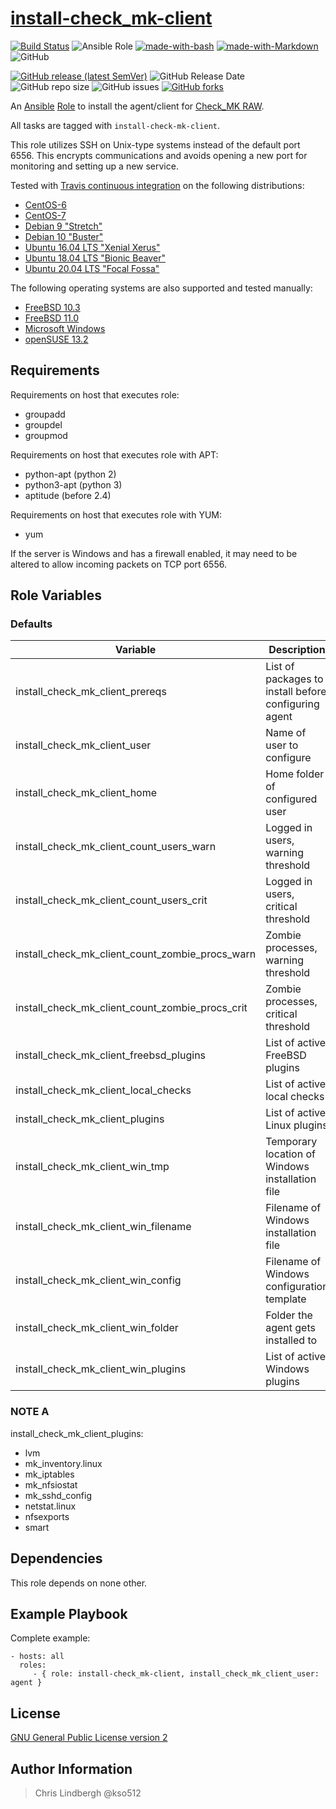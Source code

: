 # [install-check_mk-client](https://galaxy.ansible.com/kso512/install-check_mk-client/)

[![Build Status](https://travis-ci.org/kso512/install-check_mk-client.svg?branch=master)](https://travis-ci.org/kso512/install-check_mk-client) ![Ansible Role](https://img.shields.io/ansible/role/d/16931) [![made-with-bash](https://img.shields.io/badge/Made%20with-Bash-1f425f.svg)](https://www.gnu.org/software/bash/) [![made-with-Markdown](https://img.shields.io/badge/Made%20with-Markdown-1f425f.svg)](http://commonmark.org) ![GitHub](https://img.shields.io/github/license/kso512/install-check_mk-client)

[![GitHub release (latest SemVer)](https://img.shields.io/github/v/release/kso512/install-check_mk-client)](https://github.com/kso512/install-check_mk-client) ![GitHub Release Date](https://img.shields.io/github/release-date/kso512/install-check_mk-client) ![GitHub repo size](https://img.shields.io/github/repo-size/kso512/install-check_mk-client) ![GitHub issues](https://img.shields.io/github/issues-raw/kso512/install-check_mk-client) [![GitHub forks](https://img.shields.io/github/forks/Naereen/StrapDown.js.svg?style=social&label=Fork&maxAge=2592000)](https://GitHub.com/Naereen/StrapDown.js/network/)

An [Ansible](https://www.ansible.com/) [Role](http://docs.ansible.com/ansible/playbooks_roles.html#roles) to install the agent/client for [Check_MK RAW](http://mathias-kettner.com/check_mk_introduction.html).

All tasks are tagged with `install-check-mk-client`.

This role utilizes SSH on Unix-type systems instead of the default port 6556.  This encrypts communications and avoids opening a new port for monitoring and setting up a new service.

Tested with [Travis continuous integration](https://travis-ci.org/) on the following distributions:

- [CentOS-6](https://wiki.centos.org/Manuals/ReleaseNotes/CentOS6.9)
- [CentOS-7](https://wiki.centos.org/Manuals/ReleaseNotes/CentOS7)
- [Debian 9 "Stretch"](https://www.debian.org/releases/stretch/)
- [Debian 10 "Buster"](https://www.debian.org/releases/buster/)
- [Ubuntu 16.04 LTS "Xenial Xerus"](https://releases.ubuntu.com/xenial/)
- [Ubuntu 18.04 LTS "Bionic Beaver"](https://releases.ubuntu.com/bionic/)
- [Ubuntu 20.04 LTS "Focal Fossa"](https://releases.ubuntu.com/focal/)

The following operating systems are also supported and tested manually:

- [FreeBSD 10.3](https://www.freebsd.org/releases/10.3R/relnotes.html)
- [FreeBSD 11.0](https://www.freebsd.org/releases/11.0R/relnotes.html)
- [Microsoft Windows](https://www.microsoft.com/en-us/windows/)
- [openSUSE 13.2](https://en.opensuse.org/Portal:13.2)

## Requirements

Requirements on host that executes role:

- groupadd
- groupdel
- groupmod

Requirements on host that executes role with APT:

- python-apt (python 2)
- python3-apt (python 3)
- aptitude (before 2.4)

Requirements on host that executes role with YUM:

- yum

If the server is Windows and has a firewall enabled, it may need to be altered to allow incoming packets on TCP port 6556.

## Role Variables

### Defaults

| Variable | Description | Value |
| -------- | ----------- | ----- |
| install_check_mk_client_prereqs | List of packages to install before configuring agent | `sudo` |
| install_check_mk_client_user | Name of user to configure | `cmkagent` |
| install_check_mk_client_home | Home folder of configured user | `"/home/{{ install_check_mk_client_user }}"` |
| install_check_mk_client_count_users_warn | Logged in users, warning threshold | `10` |
| install_check_mk_client_count_users_crit | Logged in users, critical threshold | `15` |
| install_check_mk_client_count_zombie_procs_warn | Zombie processes, warning threshold | `5` |
| install_check_mk_client_count_zombie_procs_crit | Zombie processes, critical threshold | `10` |
| install_check_mk_client_freebsd_plugins | List of active FreeBSD plugins | `[]` |
| install_check_mk_client_local_checks | List of active local checks | `count_users`, `count_zombie_procs` |
| install_check_mk_client_plugins | List of active Linux plugins | See [NOTE A](https://github.com/kso512/install-check_mk-client#note-a) |
| install_check_mk_client_win_tmp | Temporary location of Windows installation file | `"c:\{{ install_check_mk_client_win_filename }}"` |
| install_check_mk_client_win_filename | Filename of Windows installation file | `check_mk_agent.msi` |
| install_check_mk_client_win_config | Filename of Windows configuration template | `check_mk.example.ini.j2` |
| install_check_mk_client_win_folder | Folder the agent gets installed to | `C:\Program Files (x86)\check_mk\` |
| install_check_mk_client_win_plugins | List of active Windows plugins | `mk_inventory.vbs` |

### NOTE A

install_check_mk_client_plugins:

- lvm
- mk_inventory.linux
- mk_iptables
- mk_nfsiostat
- mk_sshd_config
- netstat.linux
- nfsexports
- smart

## Dependencies

This role depends on none other.

## Example Playbook

Complete example:

    - hosts: all
      roles:
         - { role: install-check_mk-client, install_check_mk_client_user: agent }

## License

[GNU General Public License version 2](https://www.gnu.org/licenses/gpl-2.0.txt)

## Author Information

> Chris Lindbergh @kso512
